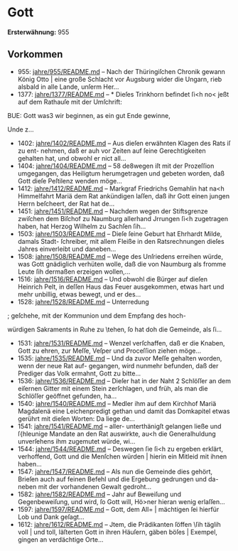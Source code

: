 # Gott

**Ersterwähnung:** 955

## Vorkommen
- 955: [jahre/955/README.md](../jahre/955/README.md) – Nach der Thüringiſchen Chronik gewann König Otto |
eine große Schlacht vor Augsburg wider die Ungarn,
rieb alsbald in alle Lande, unſerm Her...
- 1377: [jahre/1377/README.md](../jahre/1377/README.md) – * Dieſes Trinkhorn befindet ſi<h no< jeßt auf dem Rathauſe
mit der Umſchrift:

BUE: Gott was3 wir beginnen,
as ein gut Ende gewinne,

Unde z...
- 1402: [jahre/1402/README.md](../jahre/1402/README.md) – Aus dieſen erwähnten Klagen des Rats iſ zu ent-
nehmen, daß er auh vor Zeiten auf ſeine Gerechtigkeiten
gehalten hat, und obwohl er nict all...
- 1404: [jahre/1404/README.md](../jahre/1404/README.md) – 58 de8wegen iſt mit der Prozeſſion umgegangen,
das Heiligtum herumgetragen und gebeten worden, daß
Gott dieſe Peſtilenz wenden möge...
- 1412: [jahre/1412/README.md](../jahre/1412/README.md) – Markgraf Friedrichs Gemahlin hat na<h Himmelfahrt
Mariä dem Rat ankündigen laſſen, daß ihr Gott einen
jungen Herrn beſcheert, der Rat hat de...
- 1451: [jahre/1451/README.md](../jahre/1451/README.md) – Nachdem wegen der Stiftsgrenze zwiſchen dem Biſchof
zu Naumburg allerhand Jrrungen ſi<h zugetragen haben,
hat Herzog Wilhelm zu Sachſen ſih...
- 1503: [jahre/1503/README.md](../jahre/1503/README.md) – Dieſe ſeine Geburt hat Ehrhardt Milde, damals Stadt-
ſchreiber, mit allem Fleiße in den Ratsrechnungen dieſes
Jahres einverleibt und daneben...
- 1508: [jahre/1508/README.md](../jahre/1508/README.md) – Wege des Unſriedens erreihen würde, was Gott gnädiglich
verhüten wolle, daß die von Naumburg als fromme Leute
ſih dermaßen erzeigen wollen,...
- 1516: [jahre/1516/README.md](../jahre/1516/README.md) – Und obwohl die Bürger auf dieſen
Heinrich Pelt, in deſſen Haus das Feuer ausgekommen,
etwas hart und mehr unbillig, etwas bewegt, und er des...
- 1528: [jahre/1528/README.md](../jahre/1528/README.md) – Unterredung

; geſchehe, mit der Kommunion und dem Empfang des hoch-

würdigen Sakraments in Ruhe zu \tehen, ſo hat doh die
Gemeinde, als ſi...
- 1531: [jahre/1531/README.md](../jahre/1531/README.md) – Wenzel
verſchaffen, daß er die Knaben, Gott zu ehren, zur Meſſe,
Veſper und Proceſſion ziehen möge...
- 1535: [jahre/1535/README.md](../jahre/1535/README.md) – Und da
zuvor Meſſe gehalten worden, wenn der neue Rat auf-
gegangen, wird nunmehr befunden, daß der Prediger das
Volk ermahnt, Gott zu bitte...
- 1536: [jahre/1536/README.md](../jahre/1536/README.md) – Dieſer hat in der Naht 2 Schlöſſer an dem eiſernen
Gitter mit einem Stein zerſchlagen, und früh, als man
die Schlöſſer geöffnet gefunden, ha...
- 1540: [jahre/1540/README.md](../jahre/1540/README.md) – Medler ihm auf dem Kirchhof
Mariä Magdalenä eine Leichenpredigt gethan und damit
das Domkapitel etwas gerührt mit dieſen Worten: Da
liege de...
- 1541: [jahre/1541/README.md](../jahre/1541/README.md) – aller-
unterthänigſt gelangen ließe und ſ{hleunige Mandate an
den Rat auswirkte, au<h die Generalhuldung unverſehens
ihm zugemutet würde, wi...
- 1544: [jahre/1544/README.md](../jahre/1544/README.md) – Deswegen ſie ſi<h zu
ergeben erklärt, verhoffend, Gott und die Menſchen würden
| hierin ein Mitleid mit ihnen haben...
- 1547: [jahre/1547/README.md](../jahre/1547/README.md) – Als nun die Gemeinde dies gehört, Brieſen auch
auf feinen Befehl und die Ergebung gedrungen und da-
neben mit der vorhandenen Gewalt gedroht...
- 1582: [jahre/1582/README.md](../jahre/1582/README.md) – Jahr auf Beweiſung und Gegenbeweiſung, und wird,
ſo Gott will, Hö>ner hieran wenig erlaſſen...
- 1597: [jahre/1597/README.md](../jahre/1597/README.md) – Gott, dem All=
| mächtigen ſei hierfür Lob und Dank geſagt...
- 1612: [jahre/1612/README.md](../jahre/1612/README.md) – Jtem, die Prädikanten ſöffen \ſih täglih voll |
und toll, läſterten Gott in ihren Häuſern, gäben böſes |
Exempel, gingen an verdächtige Orte...
